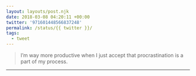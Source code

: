 ```yaml
---
layout: layouts/post.njk
date: 2018-03-08 04:20:11 +00:00
twitter: '971601448566837248'
permalink: /status/{{ twitter }}/
tags: 
  - tweet
---
```


> I’m way more productive when I just accept that procrastination is a part of my process.

---
